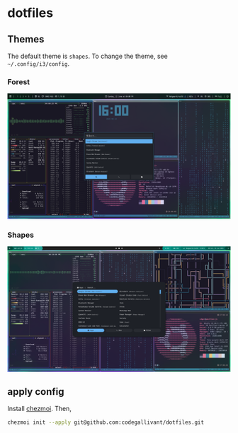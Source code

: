 # dotfiles

## Themes
The default theme is ``shapes``. To change the theme, see ``~/.config/i3/config``.

### Forest
![Screenshot](screenshots/forest.png)

### Shapes
![Screenshot](screenshots/shapes.png)

## apply config
Install [chezmoi](https://www.chezmoi.io/install/).
Then,
```bash
chezmoi init --apply git@github.com:codegallivant/dotfiles.git
```

